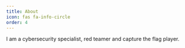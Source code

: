 ```yaml
---
title: About
icon: fas fa-info-circle
order: 4
---
```


I am a cybersecurity specialist, red teamer and capture the flag player.
